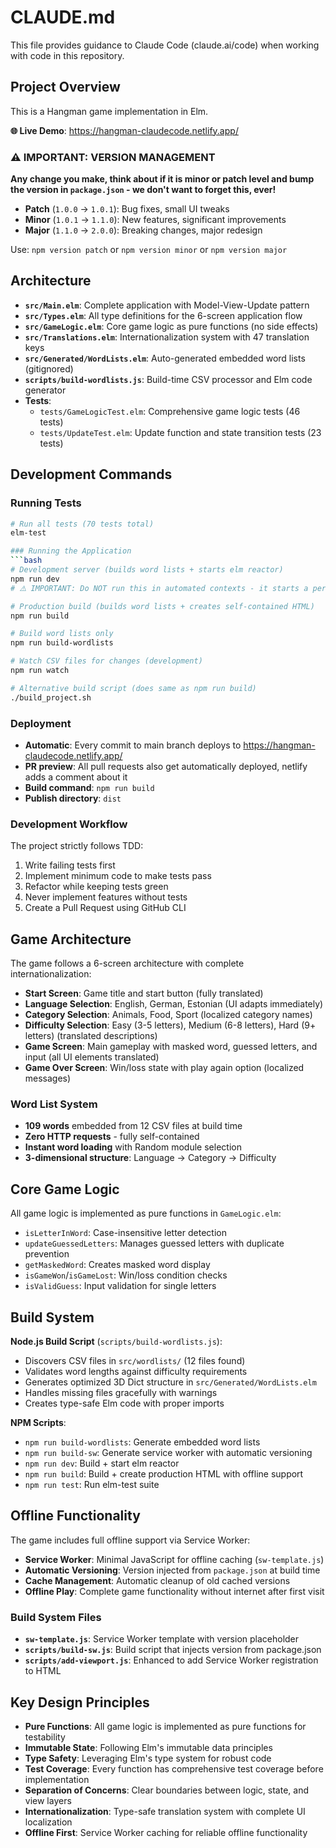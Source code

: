 # CLAUDE.md

This file provides guidance to Claude Code (claude.ai/code) when working with code in this repository.

## Project Overview

This is a Hangman game implementation in Elm.

**🌐 Live Demo**: https://hangman-claudecode.netlify.app/

### ⚠️ **IMPORTANT: VERSION MANAGEMENT**
**Any change you make, think about if it is minor or patch level and bump the version in `package.json` - we don't want to forget this, ever!**

- **Patch** (`1.0.0` → `1.0.1`): Bug fixes, small UI tweaks
- **Minor** (`1.0.1` → `1.1.0`): New features, significant improvements  
- **Major** (`1.1.0` → `2.0.0`): Breaking changes, major redesign

Use: `npm version patch` or `npm version minor` or `npm version major`

## Architecture

- **`src/Main.elm`**: Complete application with Model-View-Update pattern
- **`src/Types.elm`**: All type definitions for the 6-screen application flow
- **`src/GameLogic.elm`**: Core game logic as pure functions (no side effects)
- **`src/Translations.elm`**: Internationalization system with 47 translation keys
- **`src/Generated/WordLists.elm`**: Auto-generated embedded word lists (gitignored)
- **`scripts/build-wordlists.js`**: Build-time CSV processor and Elm code generator
- **Tests**:
  - `tests/GameLogicTest.elm`: Comprehensive game logic tests (46 tests)
  - `tests/UpdateTest.elm`: Update function and state transition tests (23 tests)

## Development Commands

### Running Tests
```bash
# Run all tests (70 tests total)
elm-test

### Running the Application
```bash
# Development server (builds word lists + starts elm reactor)
npm run dev
# ⚠️ IMPORTANT: Do NOT run this in automated contexts - it starts a persistent server

# Production build (builds word lists + creates self-contained HTML)
npm run build

# Build word lists only
npm run build-wordlists

# Watch CSV files for changes (development)
npm run watch

# Alternative build script (does same as npm run build)
./build_project.sh
```

### Deployment
- **Automatic**: Every commit to main branch deploys to https://hangman-claudecode.netlify.app/
- **PR preview**: All pull requests also get automatically deployed, netlify adds a comment about it
- **Build command**: `npm run build`
- **Publish directory**: `dist`

### Development Workflow
The project strictly follows TDD:
1. Write failing tests first
2. Implement minimum code to make tests pass
3. Refactor while keeping tests green
4. Never implement features without tests
5. Create a Pull Request using GitHub CLI

## Game Architecture

The game follows a 6-screen architecture with complete internationalization:
- **Start Screen**: Game title and start button (fully translated)
- **Language Selection**: English, German, Estonian (UI adapts immediately)
- **Category Selection**: Animals, Food, Sport (localized category names)
- **Difficulty Selection**: Easy (3-5 letters), Medium (6-8 letters), Hard (9+ letters) (translated descriptions)
- **Game Screen**: Main gameplay with masked word, guessed letters, and input (all UI elements translated)
- **Game Over Screen**: Win/loss state with play again option (localized messages)

### Word List System
- **109 words** embedded from 12 CSV files at build time
- **Zero HTTP requests** - fully self-contained
- **Instant word loading** with Random module selection
- **3-dimensional structure**: Language → Category → Difficulty

## Core Game Logic

All game logic is implemented as pure functions in `GameLogic.elm`:
- `isLetterInWord`: Case-insensitive letter detection
- `updateGuessedLetters`: Manages guessed letters with duplicate prevention
- `getMaskedWord`: Creates masked word display
- `isGameWon`/`isGameLost`: Win/loss condition checks
- `isValidGuess`: Input validation for single letters

## Build System

**Node.js Build Script** (`scripts/build-wordlists.js`):
- Discovers CSV files in `src/wordlists/` (12 files found)
- Validates word lengths against difficulty requirements
- Generates optimized 3D Dict structure in `src/Generated/WordLists.elm`
- Handles missing files gracefully with warnings
- Creates type-safe Elm code with proper imports

**NPM Scripts**:
- `npm run build-wordlists`: Generate embedded word lists
- `npm run build-sw`: Generate service worker with automatic versioning
- `npm run dev`: Build + start elm reactor
- `npm run build`: Build + create production HTML with offline support
- `npm run test`: Run elm-test suite

## Offline Functionality

The game includes full offline support via Service Worker:

- **Service Worker**: Minimal JavaScript for offline caching (`sw-template.js`)
- **Automatic Versioning**: Version injected from `package.json` at build time
- **Cache Management**: Automatic cleanup of old cached versions
- **Offline Play**: Complete game functionality without internet after first visit

### Build System Files
- **`sw-template.js`**: Service Worker template with version placeholder
- **`scripts/build-sw.js`**: Build script that injects version from package.json
- **`scripts/add-viewport.js`**: Enhanced to add Service Worker registration to HTML

## Key Design Principles

- **Pure Functions**: All game logic is implemented as pure functions for testability
- **Immutable State**: Following Elm's immutable data principles
- **Type Safety**: Leveraging Elm's type system for robust code
- **Test Coverage**: Every function has comprehensive test coverage before implementation
- **Separation of Concerns**: Clear boundaries between logic, state, and view layers
- **Internationalization**: Type-safe translation system with complete UI localization
- **Offline First**: Service Worker caching for reliable offline functionality
